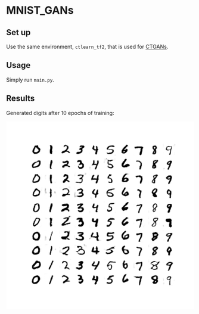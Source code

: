 # MNIST_GANs

## Set up

Use the same environment, `ctlearn_tf2`, that is used for [CTGANs](https://github.com/sgh14/CTGANs).

## Usage

Simply run `main.py`.

## Results

Generated digits after 10 epochs of training:

<img title="Results after 10 epochs of training" src="generated_data.png">